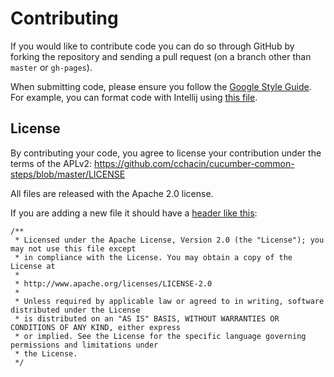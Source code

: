 # Contributing

If you would like to contribute code you can do so through GitHub by forking the repository and sending a pull request (on a branch other than `master` or `gh-pages`).

When submitting code, please ensure you follow the [Google Style Guide](http://google-styleguide.googlecode.com/svn/trunk/javaguide.html). For example, you can format code with Intellij using [this file](https://google-styleguide.googlecode.com/svn/trunk/intellij-java-google-style.xml).

## License

By contributing your code, you agree to license your contribution under the terms of the APLv2: https://github.com/cchacin/cucumber-common-steps/blob/master/LICENSE

All files are released with the Apache 2.0 license.

If you are adding a new file it should have a [header like this](https://github.com/cchacin/cucumber-common-steps/blob/master/header.txt):

```
/**
 * Licensed under the Apache License, Version 2.0 (the "License"); you may not use this file except
 * in compliance with the License. You may obtain a copy of the License at
 * 
 * http://www.apache.org/licenses/LICENSE-2.0
 * 
 * Unless required by applicable law or agreed to in writing, software distributed under the License
 * is distributed on an "AS IS" BASIS, WITHOUT WARRANTIES OR CONDITIONS OF ANY KIND, either express
 * or implied. See the License for the specific language governing permissions and limitations under
 * the License.
 */
 ```
 
